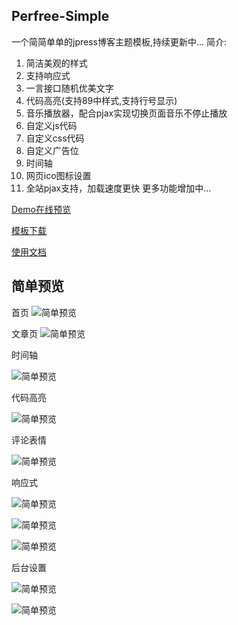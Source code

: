 ## Perfree-Simple
一个简简单单的jpress博客主题模板,持续更新中...
简介:
1. 简洁美观的样式
2. 支持响应式
3. 一言接口随机优美文字
4. 代码高亮(支持89中样式,支持行号显示)
5. 音乐播放器，配合pjax实现切换页面音乐不停止播放
6. 自定义js代码
7. 自定义css代码
8. 自定义广告位
9. 时间轴
10. 网页ico图标设置
11. 全站pjax支持，加载速度更快
更多功能增加中...

[Demo在线预览](http://www.jpress.yinpengfei.com)

[模板下载](https://github.com/perfree/jpress-perfree-simple/releases)

[使用文档](http://www.simple.perfree.top)
## 简单预览
首页
![简单预览](./screenshot.png "截图")

文章页
![简单预览](./static/screen/2.png "截图")

时间轴

![简单预览](./static/screen/5.png "截图")

代码高亮

![简单预览](./static/screen/3.png "截图")

评论表情

![简单预览](./static/screen/4.png "截图")

响应式

![简单预览](./static/screen/6.png "截图")

![简单预览](./static/screen/7.png "截图")

![简单预览](./static/screen/8.png "截图")

后台设置

![简单预览](./static/screen/9.png "截图")

![简单预览](./static/screen/10.png "截图")
